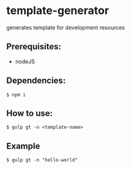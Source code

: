 # template-generator
generates template for development resources

Prerequisites:
----------
- nodeJS

Dependencies:
----------
```
$ npm i
```

How to use:
----------
```
$ gulp gt -n <template-name>
```

Example
--------
```
$ gulp gt -n "hello-world"
```